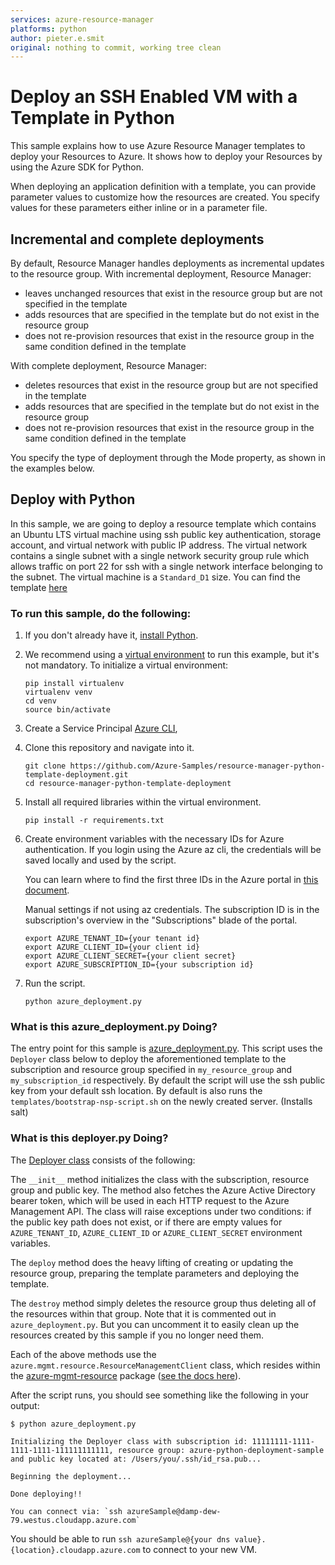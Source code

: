 ```yaml
---
services: azure-resource-manager
platforms: python
author: pieter.e.smit
original: nothing to commit, working tree clean
---
```


# Deploy an SSH Enabled VM with a Template in Python

This sample explains how to use Azure Resource Manager templates to deploy your Resources to Azure. 
It shows how to deploy your Resources by using the Azure SDK for Python.

When deploying an application definition with a template, you can provide parameter values to customize how the
resources are created. You specify values for these parameters either inline or in a parameter file.

## Incremental and complete deployments

By default, Resource Manager handles deployments as incremental updates to the resource group. With incremental
deployment, Resource Manager:

- leaves unchanged resources that exist in the resource group but are not specified in the template
- adds resources that are specified in the template but do not exist in the resource group
- does not re-provision resources that exist in the resource group in the same condition defined in the template

With complete deployment, Resource Manager:

- deletes resources that exist in the resource group but are not specified in the template
- adds resources that are specified in the template but do not exist in the resource group
- does not re-provision resources that exist in the resource group in the same condition defined in the template

You specify the type of deployment through the Mode property, as shown in the examples below.

## Deploy with Python

In this sample, we are going to deploy a resource template which contains an Ubuntu LTS virtual machine using
ssh public key authentication, storage account, and virtual network with public IP address. The virtual network
contains a single subnet with a single network security group rule which allows traffic on port 22 for ssh with a single
network interface belonging to the subnet. The virtual machine is a `Standard_D1` size. You can find the template [here](/templates)

### To run this sample, do the following:

1. If you don't already have it, [install Python](https://www.python.org/downloads/).

1. We recommend using a [virtual environment](https://docs.python.org/3/tutorial/venv.html) to run this example,
    but it's not mandatory.
    To initialize a virtual environment:

    ```
    pip install virtualenv
    virtualenv venv
    cd venv
    source bin/activate
    ```

1. Create a Service Principal
    [Azure CLI](https://azure.microsoft.com/documentation/articles/resource-group-authenticate-service-principal-cli/),
   
1. Clone this repository and navigate into it.

    ```
    git clone https://github.com/Azure-Samples/resource-manager-python-template-deployment.git
    cd resource-manager-python-template-deployment
    ```
1. Install all required libraries within the virtual environment.

   ```
   pip install -r requirements.txt
   ```

1. Create environment variables with the necessary IDs for Azure authentication.
    If you login using the Azure az cli, the credentials will be saved locally and used by the script.

    You can learn where to find the first three IDs in the Azure portal in [this document](https://docs.microsoft.com/en-us/azure/azure-resource-manager/resource-group-create-service-principal-portal#get-application-id-and-authentication-key).
 
    Manual settings if not using az credentials.
    The subscription ID is in the subscription's overview in the "Subscriptions" blade of the portal.
    ```
    export AZURE_TENANT_ID={your tenant id}
    export AZURE_CLIENT_ID={your client id}
    export AZURE_CLIENT_SECRET={your client secret}
    export AZURE_SUBSCRIPTION_ID={your subscription id}
    ```

1. Run the script.
    
    ```
    python azure_deployment.py
    ```

### What is this azure_deployment.py Doing?

The entry point for this sample is [azure_deployment.py](https://github.com/azure-samples/resource-manager-python-template-deployment/blob/master/azure_deployment.py). This script uses the `Deployer` class
below to deploy the aforementioned template to the subscription and resource group specified in `my_resource_group`
and `my_subscription_id` respectively. By default the script will use the ssh public key from your default ssh
location.
By default is also runs the `templates/bootstrap-nsp-script.sh` on the newly created server. (Installs salt)



### What is this deployer.py Doing?

The [Deployer class](https://github.com/azure-samples/resource-manager-python-template-deployment/blob/master/lib/deployer.py) consists of the following:

The `__init__` method initializes the class with the subscription, resource group and public key. The method also fetches
the Azure Active Directory bearer token, which will be used in each HTTP request to the Azure Management API. The class
will raise exceptions under two conditions: if the public key path does not exist, or if there are empty
values for `AZURE_TENANT_ID`, `AZURE_CLIENT_ID` or `AZURE_CLIENT_SECRET` environment variables.

The `deploy` method does the heavy lifting of creating or updating the resource group, preparing the template
parameters and deploying the template.

The `destroy` method simply deletes the resource group thus deleting all of the resources within that group.
Note that it is commented out in `azure_deployment.py`. But you can uncomment it to easily clean up the resources
created by this sample if you no longer need them.

Each of the above methods use the `azure.mgmt.resource.ResourceManagementClient` class, which resides within the
[azure-mgmt-resource](https://pypi.python.org/pypi/azure-mgmt-resource/) package ([see the docs here](http://azure-sdk-for-python.readthedocs.io/en/latest/resourcemanagement.html)).

After the script runs, you should see something like the following in your output:

```
$ python azure_deployment.py

Initializing the Deployer class with subscription id: 11111111-1111-1111-1111-111111111111, resource group: azure-python-deployment-sample
and public key located at: /Users/you/.ssh/id_rsa.pub...

Beginning the deployment...

Done deploying!!

You can connect via: `ssh azureSample@damp-dew-79.westus.cloudapp.azure.com`
```

You should be able to run `ssh azureSample@{your dns value}.{location}.cloudapp.azure.com` to connect to your new VM.
